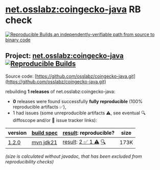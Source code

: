 [net.osslabz:coingecko-java](https://central.sonatype.com/artifact/net.osslabz/coingecko-java/versions) RB check
=======

[![Reproducible Builds](https://reproducible-builds.org/images/logos/rb.svg) an independently-verifiable path from source to binary code](https://reproducible-builds.org/)

## Project: [net.osslabz:coingecko-java](https://central.sonatype.com/artifact/net.osslabz/coingecko-java/versions) [![Reproducible Builds](https://img.shields.io/endpoint?url=https://raw.githubusercontent.com/jvm-repo-rebuild/reproducible-central/master/content/net/osslabz/coingecko-java/badge.json)](https://github.com/jvm-repo-rebuild/reproducible-central/blob/master/content/net/osslabz/coingecko-java/README.md)

Source code: [https://github.com/osslabz/coingecko-java.git](https://github.com/osslabz/coingecko-java.git)

rebuilding **1 releases** of net.osslabz:coingecko-java:
- **0** releases were found successfully **fully reproducible** (100% reproducible artifacts :white_check_mark:),
- 1 had issues (some unreproducible artifacts :warning:, see eventual :mag: diffoscope and/or :memo: issue tracker links):

| version | [build spec](/BUILDSPEC.md) | [result](https://reproducible-builds.org/docs/jvm/): reproducible? | size |
| -- | --------- | ------ | -- |
| [1.2.0](https://central.sonatype.com/artifact/net.osslabz/coingecko-java/1.2.0/pom) | [mvn jdk21](coingecko-java-1.2.0.buildspec) | [result](coingecko-java-1.2.0.buildinfo): [2 :white_check_mark:  1 :warning:](coingecko-java-1.2.0.buildcompare) [:mag:](coingecko-java-1.2.0.diffoscope) | 173K |

<i>(size is calculated without javadoc, that has been excluded from reproducibility checks)</i>
